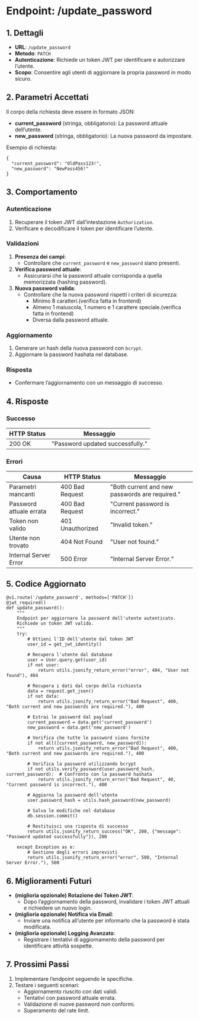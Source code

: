 # Endpoint: /update_password

## 1. Dettagli
- **URL**: `/update_password`
- **Metodo**: `PATCH`
- **Autenticazione**: Richiede un token JWT per identificare e autorizzare l’utente.
- **Scopo**: Consentire agli utenti di aggiornare la propria password in modo sicuro.

## 2. Parametri Accettati

Il corpo della richiesta deve essere in formato JSON:
- **current_password** (stringa, obbligatorio): La password attuale dell’utente.
- **new_password** (stringa, obbligatorio): La nuova password da impostare.

Esempio di richiesta:
```
{
  "current_password": "OldPass123!",
  "new_password": "NewPass456!"
}
```

## 3. Comportamento

### Autenticazione
1. Recuperare il token JWT dall’intestazione `Authorization`.
2. Verificare e decodificare il token per identificare l’utente.

### Validazioni
1. **Presenza dei campi**:
   - Controllare che `current_password` e `new_password` siano presenti.
2. **Verifica password attuale**:
   - Assicurarsi che la password attuale corrisponda a quella memorizzata (hashing password).
3. **Nuova password valida**:
   - Controllare che la nuova password rispetti i criteri di sicurezza: 
     - Minimo 8 caratteri.(verifica fatta in frontend)
     - Almeno 1 maiuscola, 1 numero e 1 carattere speciale.(verifica fatta in frontend)
     - Diversa dalla password attuale.

### Aggiornamento
1. Generare un hash della nuova password con `bcrypt`.
2. Aggiornare la password hashata nel database.

### Risposta
- Confermare l’aggiornamento con un messaggio di successo.

## 4. Risposte

### Successo

| HTTP Status | Messaggio                     |
|-------------|-------------------------------|
| 200 OK      | "Password updated successfully." |

### Errori

| Causa                     | HTTP Status       | Messaggio                                   |
|---------------------------|-------------------|---------------------------------------------|
| Parametri mancanti         | 400 Bad Request  | "Both current and new passwords are required." |
| Password attuale errata    | 400 Bad Request  | "Current password is incorrect."           |
| Token non valido           | 401 Unauthorized | "Invalid token."                            |
| Utente non trovato         | 404 Not Found    | "User not found."                           |
| Internal Server Error      | 500 Error    | "Internal Server Error."                           |


## 5. Codice Aggiornato

```
@v1.route('/update_password', methods=['PATCH'])
@jwt_required()
def update_password():
    """
    Endpoint per aggiornare la password dell'utente autenticato.
    Richiede un token JWT valido.
    """
    try:
        # Ottieni l'ID dell'utente dal token JWT
        user_id = get_jwt_identity()

        # Recupera l'utente dal database
        user = User.query.get(user_id)
        if not user:
            return utils.jsonify_return_error("error", 404, "User not found"), 404

        # Recupera i dati dal corpo della richiesta
        data = request.get_json()
        if not data:
            return utils.jsonify_return_error("Bad Request", 400, "Both current and new passwords are required."), 400

        # Estrai le password dal payload
        current_password = data.get('current_password')
        new_password = data.get('new_password')

        # Verifica che tutte le password siano fornite
        if not all([current_password, new_password]):
            return utils.jsonify_return_error("Bad Request", 400, "Both current and new passwords are required."), 400
        
        # Verifica la password utilizzando bcrypt
        if not utils.verify_password(user.password_hash, current_password):  # Confronto con la password hashata
            return utils.jsonify_return_error("Bad Request", 40, "Current password is incorrect."), 400
        
        # Aggiorna la password dell'utente
        user.password_hash = utils.hash_password(new_password)

        # Salva le modifiche nel database
        db.session.commit()

        # Restituisci una risposta di successo
        return utils.jsonify_return_success("OK", 200, {"message": "Password updated successfully"}), 200

    except Exception as e:
        # Gestione degli errori imprevisti
        return utils.jsonify_return_error("error", 500, "Internal Server Error."), 500
```

## 6. Miglioramenti Futuri

- **(miglioria opzionale) Rotazione dei Token JWT**:
  - Dopo l’aggiornamento della password, invalidare i token JWT attuali e richiedere un nuovo login.
- **(miglioria opzionale) Notifica via Email**:
  - Inviare una notifica all’utente per informarlo che la password è stata modificata.
- **(miglioria opzionale) Logging Avanzato**:
  - Registrare i tentativi di aggiornamento della password per identificare attività sospette.

## 7. Prossimi Passi
1. Implementare l’endpoint seguendo le specifiche.
2. Testare i seguenti scenari:
   - Aggiornamento riuscito con dati validi.
   - Tentativi con password attuale errata.
   - Validazione di nuove password non conformi.
   - Superamento del rate limit.
